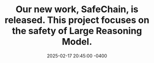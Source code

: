 ---
title: "Our new work, SafeChain, is released. This project focuses on the safety of Large Reasoning Model."
date: 2025-02-17 20:45:00 -0400
---